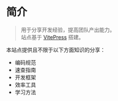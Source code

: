 # 简介

> 用于分享开发经验，提高团队产出能力。  
> 站点基于 [VitePress](https://vitepress.vuejs.org/) 搭建。

本站点提供且不限于以下方面知识的分享：

- 编码规范
- 速查指南
- 开发框架
- 效率工具
- 学习方法
